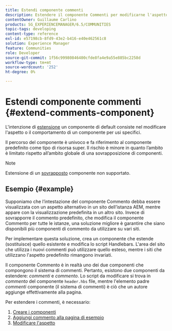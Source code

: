 ```yaml
---
title: Estendi componente commenti
description: Estendere il componente Commenti per modificarne l'aspetto o il comportamento per utilizzi specifici
contentOwner: Guillaume Carlino
products: SG_EXPERIENCEMANAGER/6.5/COMMUNITIES
topic-tags: developing
content-type: reference
exl-id: e57198cb-8fd9-43e2-b416-e40e462561c8
solution: Experience Manager
feature: Communities
role: Developer
source-git-commit: 1f56c99980846400cfde8fa4e9a55e885bc2258d
workflow-type: tm+mt
source-wordcount: '252'
ht-degree: 0%

---
```


# Estendi componente commenti  {#extend-comments-component}

L&#39;intenzione di [estensione](client-customize.md#extensions) un componente di default consiste nel modificare l&#39;aspetto o il comportamento di un componente per usi specifici.

Il percorso del componente è univoco e fa riferimento al componente predefinito come tipo di risorsa super. Il rischio è minore in quanto l’ambito è limitato rispetto all’ambito globale di una sovrapposizione di componenti.

>[!NOTE]
>
>Estensione di un [sovrapposto](client-customize.md#overlays) componente non supportato.

## Esempio {#example}

Supponiamo che l’intestazione del componente Commento debba essere visualizzata con un aspetto alternativo in un sito dell’istanza AEM, mentre appare con la visualizzazione predefinita in un altro sito. Invece di sovrapporre il commento predefinito, che modifica il componente Commento per tutte le istanze, una soluzione migliore è garantire che siano disponibili più componenti di commento da utilizzare su vari siti.

Per implementare questa soluzione, crea un componente che estende (sostituisce) quello esistente e modifica lo script Handlebars. L&#39;area del sito che utilizza i nuovi commenti può utilizzare quello esteso, mentre i siti che utilizzano l&#39;aspetto predefinito rimangono invariati.

Il componente Commento è in realtà uno dei due componenti che compongono il sistema di commenti. Pertanto, esistono due componenti da estendere: *commenti* e *commento*. Lo script da modificare si trova in *commento* del componente `header.hbs` file, mentre l&#39;elemento padre *commenti* componente (il sistema di commenti) è ciò che un autore aggiunge effettivamente alla pagina.

Per estendere i commenti, è necessario:

1. [Creare i componenti](extend-create-components.md)
1. [Aggiungi commento alla pagina di esempio](extend-sample-page.md)
1. [Modificare l&#39;aspetto](extend-alter-appearance.md)
